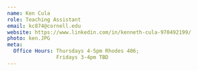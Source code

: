 ```yaml
---
name: Ken Cula
role: Teaching Assistant
email: kc874@cornell.edu
website: https://www.linkedin.com/in/kenneth-cula-970492199/
photo: ken.JPG
meta:
  Office Hours: Thursdays 4-5pm Rhodes 406;
                Fridays 3-4pm TBD
---
```

